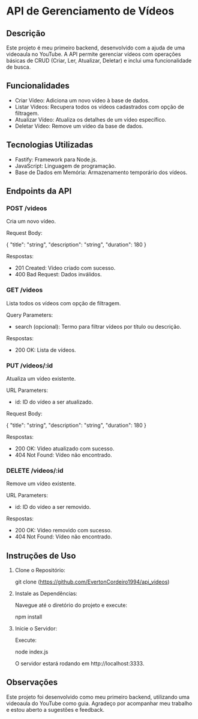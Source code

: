 # API de Gerenciamento de Vídeos

## Descrição

Este projeto é meu primeiro backend, desenvolvido com a ajuda de uma videoaula no YouTube. A API permite gerenciar vídeos com operações básicas de CRUD (Criar, Ler, Atualizar, Deletar) e inclui uma funcionalidade de busca.

## Funcionalidades

- Criar Vídeo: Adiciona um novo vídeo à base de dados.
- Listar Vídeos: Recupera todos os vídeos cadastrados com opção de filtragem.
- Atualizar Vídeo: Atualiza os detalhes de um vídeo específico.
- Deletar Vídeo: Remove um vídeo da base de dados.

## Tecnologias Utilizadas

- Fastify: Framework para Node.js.
- JavaScript: Linguagem de programação.
- Base de Dados em Memória: Armazenamento temporário dos vídeos.

## Endpoints da API

### POST /videos

Cria um novo vídeo.

Request Body:

{
    "title": "string",
    "description": "string",
    "duration": 180
}

Respostas:

- 201 Created: Vídeo criado com sucesso.
- 400 Bad Request: Dados inválidos.

### GET /videos

Lista todos os vídeos com opção de filtragem.

Query Parameters:

- search (opcional): Termo para filtrar vídeos por título ou descrição.

Respostas:

- 200 OK: Lista de vídeos.

### PUT /videos/:id

Atualiza um vídeo existente.

URL Parameters:

- id: ID do vídeo a ser atualizado.

Request Body:

{
    "title": "string",
    "description": "string",
    "duration": 180
}

Respostas:

- 200 OK: Vídeo atualizado com sucesso.
- 404 Not Found: Vídeo não encontrado.

### DELETE /videos/:id

Remove um vídeo existente.

URL Parameters:

- id: ID do vídeo a ser removido.

Respostas:

- 200 OK: Vídeo removido com sucesso.
- 404 Not Found: Vídeo não encontrado.

## Instruções de Uso

1. Clone o Repositório:

    git clone (https://github.com/EvertonCordeiro1994/api_videos)

2. Instale as Dependências:

    Navegue até o diretório do projeto e execute:

    npm install

3. Inicie o Servidor:

    Execute:

    node index.js

    O servidor estará rodando em http://localhost:3333.

## Observações

Este projeto foi desenvolvido como meu primeiro backend, utilizando uma videoaula do YouTube como guia. Agradeço por acompanhar meu trabalho e estou aberto a sugestões e feedback.
